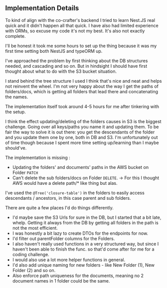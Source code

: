 ## Implementation Details

To kind of align with the co-crafter's backend I tried to learn Nest.JS real quick and it didn't happen all that quick. I have also had limited experience with ORMs, so excuse my code it's not my best. It's also not exactly complete. 

I'll be honest it took me some hours to set up the thing because it was my first time setting both NestJS and typeORM up. 

I've approached the problem by first thinking about the DB structures needed, and cascading and so on. But in hindsight I should have first thought about what to do with the S3 bucket situation.

I stand behind the tree structure I used I think that's nice and neat and helps not reinvent the wheel. I'm not very happy about the way I get the paths of folders/docs, which is getting all folders that lead there and concatenating the names. 

The implementation itself took around 4-5 hours for me after tinkering with the setup.

I think the effect updating/deleting of the folders causes in S3 is the biggest challenge. Going over all keys/paths you name it and updating them. To be fair the way to solve it is out there: you get the descendants of the folder and you update them one by one, both in DB and S3. I'm unfortunately out of time though because I spent more time setting up/learning than I maybe should've.



The implementation is missing : 
- Updating the folders' and documents' paths in the AWS bucket on Folder `PATCH`
- Can't delete the sub folders/docs on Folder `DELETE`. -> For this I thought AWS would have a delete path/* like thing but alas. 

I've used the `@Tree('closure-table')` in the folders to easily access descendants / ancestors, in this case parent and sub folders. 

There are quite a few places I'd do things differently. 

- I'd maybe save the S3 Urls for sure in the DB, but I started that a bit late, whelp. Getting it always from the DB by getting all folders in the path is not the most efficient. 
- I was honestly a bit lazy to create DTOs for the endpoints for now.
- I'd filter out parentFolder columns for the Folders.
- I also haven't really used functions in a very structured way, but since I haven't been able to finish the func. so that'd come after for me for a coding challenge.
- I would also use a lot more helper functions in general.
- I'd also add unique naming for new folders - like New Folder (1), New Folder (2) and so on. 
- Also enforce path uniqueness for the documents, meaning no 2 document names in 1 folder could be the same.